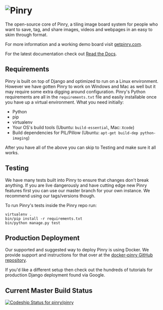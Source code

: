 # ![Pinry](https://raw.github.com/pinry/pinry/master/logo.png)

The open-source core of Pinry, a tiling image board system for people who
want to save, tag, and share images, videos and webpages in an easy to skim
through format.

For more information and a working demo board visit
[getpinry.com](http://getpinry.com/).

For the latest documentation check out
[Read the Docs](http://pinry.readthedocs.org/).


## Requirements

Pinry is built on top of Django and optimized to run on a Linux environment.
However we have gotten Pinry to work on Windows and Mac as well but it may
require some extra digging around configuration. Pinry's Python requirements are
all in the `requirements.txt` file and easily installable once you have up a
virtual environment. What you need initially:

 * Python
 * pip
 * virtualenv
 * Your OS's build tools (Ubuntu: `build-essential`, Mac: `Xcode`)
 * Build dependencies for PIL/Pillow (Ubuntu: `apt-get build-dep python-imaging`)

After you have all of the above you can skip to Testing and make sure it all
works.


## Testing

We have many tests built into Pinry to ensure that changes don't break anything.
If you are live dangerously and have cutting edge new Pinry features first you
can use our master branch for your own instance. We recommend using our
tags/versions though.

To run Pinry's tests inside the Pinry repo run:

    virtualenv .
    bin/pip install -r requirements.txt
    bin/python manage.py test


## Production Deployment

Our supported and suggested way to deploy Pinry is using Docker. We provide
support and instructions for that over at the
[docker-pinry GitHub repository](https://github.com/pinry/docker-pinry).

If you'd like a different setup then check out the hundreds of tutorials
for production Django deployment found via Google.


## Current Master Build Status

[ ![Codeship Status for pinry/pinry](https://www.codeship.io/projects/461ebc50-70be-0130-073a-22000a9d07d8/status?branch=master)](https://www.codeship.io/projects/2005)

